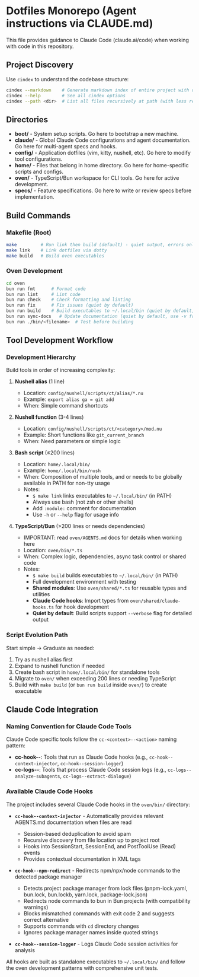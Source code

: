 # Dotfiles Monorepo (Agent instructions via CLAUDE.md)

This file provides guidance to Claude Code (claude.ai/code) when working with code in this repository.

## Project Discovery

Use `cindex` to understand the codebase structure:

```bash
cindex --markdown    # Generate markdown index of entire project with descriptions
cindex --help        # See all cindex options
cindex --path <dir>  # List all files recursively at path (with less relavent files filtered out)
```

## Directories

- **boot/** - System setup scripts. Go here to bootstrap a new machine.
- **claude/** - Global Claude Code configurations and agent documentation. Go here for multi-agent specs and hooks.
- **config/** - Application dotfiles (vim, kitty, nushell, etc). Go here to modify tool configurations.
- **home/** - Files that belong in home directory. Go here for home-specific scripts and configs.
- **oven/** - TypeScript/Bun workspace for CLI tools. Go here for active development.
- **specs/** - Feature specifications. Go here to write or review specs before implementation.

## Build Commands

### Makefile (Root)

```bash
make         # Run link then build (default) - quiet output, errors only
make link    # Link dotfiles via dotty
make build   # Build oven executables
```

### Oven Development

```bash
cd oven
bun run fmt      # Format code
bun run lint     # Lint code
bun run check    # Check formatting and linting
bun run fix      # Fix issues (quiet by default)
bun run build    # Build executables to ~/.local/bin (quiet by default, use -v for verbose)
bun run sync-docs   # Update documentation (quiet by default, use -v for verbose)
bun run ./bin/<filename>  # Test before building
```

## Tool Development Workflow

### Development Hierarchy

Build tools in order of increasing complexity:

1. **Nushell alias** (1 line)
   - Location: `config/nushell/scripts/ct/alias/*.nu`
   - Example: `export alias ga = git add`
   - When: Simple command shortcuts

2. **Nushell function** (3-4 lines)
   - Location: `config/nushell/scripts/ct/<category>/mod.nu`
   - Example: Short functions like `git_current_branch`
   - When: Need parameters or simple logic

3. **Bash script** (≤200 lines)
   - Location: `home/.local/bin/`
   - Example: `home/.local/bin/nush`
   - When: Composition of multiple tools, and or needs to be globally available in PATH for non-tty usage
   - Notes:
     - `$ make link` links executables to `~/.local/bin/` (in PATH)
     - Always use bash (not zsh or other shells)
     - Add `:module:` comment for documentation
     - Use `-h` or `--help` flag for usage info

4. **TypeScript/Bun** (>200 lines or needs dependencies)
   - IMPORTANT: read `oven/AGENTS.md` docs for details when working here
   - Location: `oven/bin/*.ts`
   - When: Complex logic, dependencies, async task control or shared code
   - Notes:
     - `$ make build` builds executables to `~/.local/bin/` (in PATH)
     - Full development environment with testing
     - **Shared modules**: Use `oven/shared/*.ts` for reusable types and utilities
     - **Claude Code hooks**: Import types from `oven/shared/claude-hooks.ts` for hook development
     - **Quiet by default**: Build scripts support `--verbose` flag for detailed output

### Script Evolution Path

Start simple → Graduate as needed:

1. Try as nushell alias first
2. Expand to nushell function if needed
3. Create bash script in `home/.local/bin/` for standalone tools
4. Migrate to `oven/` when exceeding 200 lines or needing TypeScript
5. Build with `make build` (or `bun run build` inside `oven/`) to create executable

## Claude Code Integration

### Naming Convention for Claude Code Tools

Claude Code specific tools follow the `cc-<context>--<action>` naming pattern:

- **cc-hook--**: Tools that run as Claude Code hooks (e.g., `cc-hook--context-injector`, `cc-hook--session-logger`)
- **cc-logs--**: Tools that process Claude Code session logs (e.g., `cc-logs--analyze-subagents`, `cc-logs--extract-dialogue`)

### Available Claude Code Hooks

The project includes several Claude Code hooks in the `oven/bin/` directory:

- **`cc-hook--context-injector`** - Automatically provides relevant AGENTS.md documentation when files are read
  - Session-based deduplication to avoid spam
  - Recursive discovery from file location up to project root
  - Hooks into SessionStart, SessionEnd, and PostToolUse (Read) events
  - Provides contextual documentation in XML tags

- **`cc-hook--npm-redirect`** - Redirects npm/npx/node commands to the detected package manager
  - Detects project package manager from lock files (pnpm-lock.yaml, bun.lock, bun.lockb, yarn.lock, package-lock.json)
  - Redirects node commands to bun in Bun projects (with compatibility warnings)
  - Blocks mismatched commands with exit code 2 and suggests correct alternative
  - Supports commands with `cd` directory changes
  - Ignores package manager names inside quoted strings

- **`cc-hook--session-logger`** - Logs Claude Code session activities for analysis

All hooks are built as standalone executables to `~/.local/bin/` and follow the oven development patterns with comprehensive unit tests.
